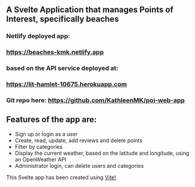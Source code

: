 ## A Svelte Application that manages Points of Interest, specifically beaches
### Netlify deployed app:
### https://beaches-kmk.netlify.app
### based on the API service deployed at:
### https://lit-hamlet-10675.herokuapp.com
### Git repo here: https://github.com/KathleenMK/poi-web-app

## Features of the app are:

-  Sign up or login as a user
-  Create, read, update, add reviews and delete points
-  Filter by categories
-  Display the current weather, based on the latitude and longitude, using an OpenWeather API
-  Administrator login, can delete users and categories

This Svelte app has been created using [Vite!](https://vitejs.dev/)